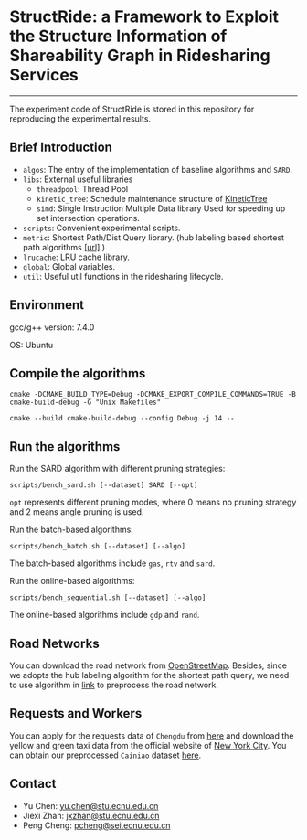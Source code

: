 # StructRide: a Framework to Exploit the Structure Information of Shareability Graph in Ridesharing Services
***
The experiment code of StructRide is stored in this repository for reproducing the experimental results.

## Brief Introduction
* `algos`: The entry of the implementation of baseline algorithms and `SARD`.
* `libs`: External useful libraries
    * `threadpool`: Thread Pool
    * `kinetic_tree`: Schedule maintenance structure of [KineticTree](http://www.vldb.org/pvldb/vol7/p2017-huang.pdf)
    * `simd`: Single Instruction Multiple Data library Used for speeding up set intersection operations.
* `scripts`: Convenient experimental scripts.
* `metric`: Shortest Path/Dist Query library. (hub labeling based shortest path algorithms [\[url\]](http://www.vldb.org/pvldb/vol11/p445-li.pdf) ) 
* `lrucache`: LRU cache library.
* `global`: Global variables.
* `util`: Useful util functions in the ridesharing lifecycle.

## Environment

gcc/g++ version: 7.4.0 

OS: Ubuntu

## Compile the algorithms

`cmake -DCMAKE_BUILD_TYPE=Debug -DCMAKE_EXPORT_COMPILE_COMMANDS=TRUE -B cmake-build-debug -G "Unix Makefiles"`

`cmake --build cmake-build-debug --config Debug -j 14 --`

## Run the algorithms

Run the SARD algorithm with different pruning strategies:

`scripts/bench_sard.sh [--dataset] SARD [--opt]`

`opt` represents different pruning modes, where 0 means no pruning strategy and 2 means angle pruning is used.

Run the batch-based algorithms:

`scripts/bench_batch.sh [--dataset] [--algo]`

The batch-based algorithms include `gas`, `rtv` and `sard`.

Run the online-based algorithms:

`scripts/bench_sequential.sh [--dataset] [--algo]`

The online-based algorithms include `gdp` and `rand`.

## Road Networks
You can download the road network from [OpenStreetMap](https://www.openstreetmap.org/).
Besides, since we adopts the hub labeling algorithm for the shortest path query, we need to use algorithm in [link](https://github.com/BUAA-BDA/sspexp_clone) to preprocess the road network.

## Requests and Workers
You can apply for the requests data of `Chengdu` from [here](https://drive.google.com/drive/folders/1JNRaKONpwoE-YxDm5Lq3YMMcxwlwtdBH?usp=sharing)
and download the yellow and green taxi data from the official website of [New York City](https://www1.nyc.gov/site/tlc/about/tlc-trip-record-data.page).
You can obtain our preprocessed `Cainiao` dataset [here](https://drive.google.com/drive/folders/1k-4Cev0egRZNWzU6EsV0yWu_7snqalrb?usp=sharing).

## Contact
- Yu Chen: yu.chen@stu.ecnu.edu.cn
- Jiexi Zhan: jxzhan@stu.ecnu.edu.cn
- Peng Cheng: pcheng@sei.ecnu.edu.cn

